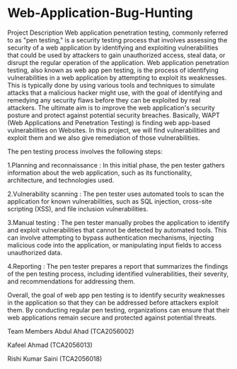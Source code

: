 # Web-Application-Bug-Hunting
Project Description
Web application penetration testing, commonly referred to as "pen testing," is a security testing process that involves assessing the security of a web application by identifying and exploiting vulnerabilities that could be used by attackers to gain unauthorized access, steal data, or disrupt the regular operation of the application. Web application penetration testing, also known as web app pen testing, is the process of identifying vulnerabilities in a web application by attempting to exploit its weaknesses. This is typically done by using various tools and techniques to simulate attacks that a malicious hacker might use, with the goal of identifying and remedying any security flaws before they can be exploited by real attackers. The ultimate aim is to improve the web application's security posture and protect against potential security breaches. Basically, WAPT (Web Applications and Penetration Testing) is finding web app-based vulnerabilities on Websites. In this project, we will find vulnerabilities and exploit them and we also give remediation of those vulnerabilities.

The pen testing process involves the following steps:

1.Planning and reconnaissance : In this initial phase, the pen tester gathers information about the web application, such as its functionality, architecture, and technologies used.

2.Vulnerability scanning : The pen tester uses automated tools to scan the application for known vulnerabilities, such as SQL injection, cross-site scripting (XSS), and file inclusion vulnerabilities.

3.Manual testing : The pen tester manually probes the application to identify and exploit vulnerabilities that cannot be detected by automated tools. This can involve attempting to bypass authentication mechanisms, injecting malicious code into the application, or manipulating input fields to access unauthorized data.

4.Reporting : The pen tester prepares a report that summarizes the findings of the pen testing process, including identified vulnerabilities, their severity, and recommendations for addressing them.

Overall, the goal of web app pen testing is to identify security weaknesses in the application so that they can be addressed before attackers exploit them. By conducting regular pen testing, organizations can ensure that their web applications remain secure and protected against potential threats.

Team Members
Abdul Ahad (TCA2056002)

Kafeel Ahmad (TCA2056013)

Rishi Kumar Saini (TCA2056018)
